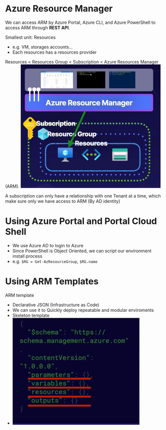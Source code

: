 # Azure Resource Manager

We can access ARM by Azure Portal, Azure CLI, and Azure PowerShell to access ARM through **REST API**.

Smallest unit: Resources
- e.g. VM, storages accounts...
- Each resources has a resources provider

Resources < Resources Group < Subscription < Azure Resources Manager (ARM). 
![](../../../z.Images/Pasted%20image%2020230807173024.png)

A subscription can only have a relationship with one Tenant at a time,
which make sure only we have access to ARM (By AD identity)


# Using Azure Portal and Portal Cloud Shell
- We use Azure AD to login to Azure
- Since PowerShell is Object Oriented, we can script our environment install process
- e.g. `$RG = Get-AzResourceGroup`, `$RG.name`


# Using ARM Templates

ARM template 
- Declarative JSON (Infrastructure as Code)
- We can use it to Quickly deploy repeatable and modular enviroments
- Skeleton template
- ![](../../../z.Images/Pasted%20image%2020230807191831.png)